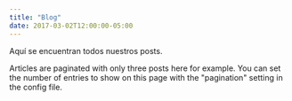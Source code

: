 ```yaml
---
title: "Blog"
date: 2017-03-02T12:00:00-05:00
---
```


Aquí se encuentran todos nuestros posts.

Articles are paginated with only three posts here for example. You can set the number of entries to show on this page with the "pagination" setting in the config file.
